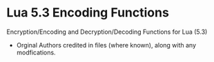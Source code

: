 # Lua 5.3 Encoding Functions
Encryption/Encoding and Decryption/Decoding Functions for Lua (5.3)

- Orginal Authors credited in files (where known), along with any modfications.

